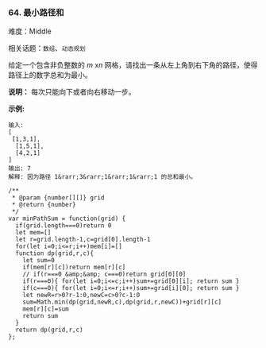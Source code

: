 ### 64. 最小路径和

难度：Middle

相关话题：`数组`、`动态规划`

给定一个包含非负整数的 *m* x*n* 网格，请找出一条从左上角到右下角的路径，使得路径上的数字总和为最小。



**说明：** 每次只能向下或者向右移动一步。



**示例:** 



```
输入:
[
 [1,3,1],
  [1,5,1],
  [4,2,1]
]
输出: 7
解释: 因为路径 1&rarr;3&rarr;1&rarr;1&rarr;1 的总和最小。
```

```
/**
 * @param {number[][]} grid
 * @return {number}
 */
var minPathSum = function(grid) {
  if(grid.length===0)return 0  
  let mem=[]
  let r=grid.length-1,c=grid[0].length-1
  for(let i=0;i<=r;i++)mem[i]=[]
  function dp(grid,r,c){
    let sum=0
    if(mem[r][c])return mem[r][c]
    // if(r===0 &amp;&amp; c===0)return grid[0][0]
    if(r===0){ for(let i=0;i<=c;i++)sum+=grid[0][i]; return sum }
    if(c===0){ for(let i=0;i<=r;i++)sum+=grid[i][0]; return sum }
    let newR=r>0?r-1:0,newC=c>0?c-1:0
    sum=Math.min(dp(grid,newR,c),dp(grid,r,newC))+grid[r][c]
    mem[r][c]=sum
    return sum
  }
  return dp(grid,r,c)
};
```


